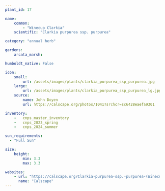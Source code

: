 ```yaml
---
plant_id: 17

name: 
    common: 
        - "Winecup Clarkia" 
    scientific: "Clarkia purpurea ssp. purpurea"  

category: "annual herb"

gardens:
    arcata_marsh: 

humboldt_native: False

icon: 
    small: 
        url: /assets/images/plants/clarkia_purpurea_ssp_purpurea.jpg
    large: 
        url: /assets/images/plants/clarkia_purpurea_ssp_purpurea_lg.jpg
    source:
        name: John Doyen 
        url: https://calscape.org/photos/1041?srchcr=sc6428eaefa9301 

inventory: 
    -   cnps_master_inventory
    -   cnps_2023_spring
    -   cnps_2024_summer

sun_requirements:
  - "Full Sun"

size:
    height: 
        min: 3.3
        max: 3.3

websites:
    - url: "https://calscape.org/Clarkia-purpurea-ssp.-purpurea-(Winecup-Clarkia)"
      name: "Calscape"
---
```



